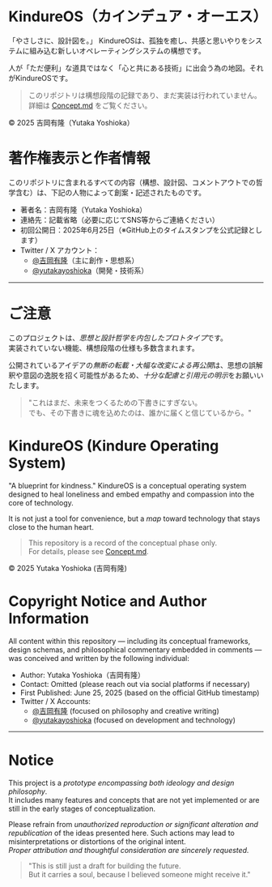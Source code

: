# KindureOS（カインデュア・オーエス）

「やさしさに、設計図を。」
KindureOSは、孤独を癒し、共感と思いやりをシステムに組み込む新しいオペレーティングシステムの構想です。

人が「ただ便利」な道具ではなく「心と共にある技術」に出会う為の地図。それがKindureOSです。

> このリポジトリは構想段階の記録であり、まだ実装は行われていません。  
> 詳細は [Concept.md](./Concept.md) をご覧ください。

© 2025 吉岡有隆（Yutaka Yoshioka）

# 著作権表示と作者情報

このリポジトリに含まれるすべての内容（構想、設計図、コメントアウトでの哲学含む）は、下記の人物によって創案・記述されたものです。

- 著者名：吉岡有隆（Yutaka Yoshioka）  
- 連絡先：記載省略（必要に応じてSNS等からご連絡ください） 
- 初回公開日：2025年6月25日（※GitHub上のタイムスタンプを公式記録とします）  
- Twitter / X アカウント：  
  - [@吉岡有隆](https://x.com/yoshiokayutaka_?s=11)（主に創作・思想系）  
  - [@yutakayoshioka](https://x.com/yutakaapp_?s=11)（開発・技術系）

---

# ご注意

このプロジェクトは、*思想と設計哲学を内包したプロトタイプ*です。  
実装されていない機能、構想段階の仕様も多数含まれます。

公開されているアイデアの*無断の転載・大幅な改変による再公開*は、思想の誤解釈や意図の逸脱を招く可能性があるため、*十分な配慮と引用元の明示*をお願いいたします。

> "これはまだ、未来をつくるための下書きにすぎない。  
> でも、その下書きに魂を込めたのは、誰かに届くと信じているから。"


# KindureOS (Kindure Operating System)

"A blueprint for kindness."
KindureOS is a conceptual operating system designed to heal loneliness and embed empathy and compassion into the core of technology.

It is not just a tool for convenience, but a *map* toward technology that stays close to the human heart.

> This repository is a record of the conceptual phase only.  
> For details, please see [Concept.md](./Concept.md).

© 2025 Yutaka Yoshioka (吉岡有隆)

# Copyright Notice and Author Information

All content within this repository — including its conceptual frameworks, design schemas, and philosophical commentary embedded in comments — was conceived and written by the following individual:

- Author: Yutaka Yoshioka（吉岡有隆）  
- Contact: Omitted (please reach out via social platforms if necessary)  
- First Published: June 25, 2025 (based on the official GitHub timestamp)  
- Twitter / X Accounts:  
  - [@吉岡有隆](https://x.com/yoshiokayutaka_?s=11) (focused on philosophy and creative writing)  
  - [@yutakayoshioka](https://x.com/yutakaapp_?s=11) (focused on development and technology)

---

# Notice

This project is a *prototype encompassing both ideology and design philosophy*.  
It includes many features and concepts that are not yet implemented or are still in the early stages of conceptualization.

Please refrain from *unauthorized reproduction or significant alteration and republication* of the ideas presented here. Such actions may lead to misinterpretations or distortions of the original intent.  
*Proper attribution and thoughtful consideration are sincerely requested.*

> "This is still just a draft for building the future.  
> But it carries a soul, because I believed someone might receive it."

